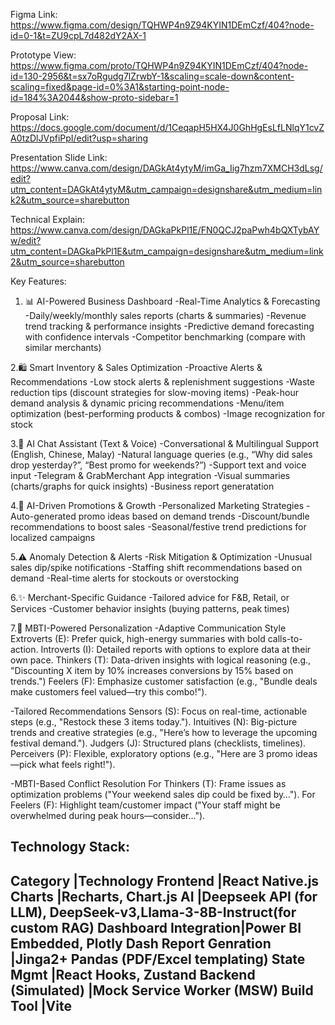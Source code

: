 Figma Link: 
https://www.figma.com/design/TQHWP4n9Z94KYIN1DEmCzf/404?node-id=0-1&t=ZU9cpL7d482dY2AX-1

Prototype View:
https://www.figma.com/proto/TQHWP4n9Z94KYIN1DEmCzf/404?node-id=130-2956&t=sx7oRgudg7lZrwbY-1&scaling=scale-down&content-scaling=fixed&page-id=0%3A1&starting-point-node-id=184%3A2044&show-proto-sidebar=1

Proposal Link:
https://docs.google.com/document/d/1CeqapH5HX4J0GhHgEsLfLNlqY1cvZA0tzDlJVpfiPpI/edit?usp=sharing

Presentation Slide Link:
https://www.canva.com/design/DAGkAt4ytyM/imGa_Iig7hzm7XMCH3dLsg/edit?utm_content=DAGkAt4ytyM&utm_campaign=designshare&utm_medium=link2&utm_source=sharebutton

Technical Explain:
https://www.canva.com/design/DAGkaPkPl1E/FN0QCJ2paPwh4bQXTybAYw/edit?utm_content=DAGkaPkPl1E&utm_campaign=designshare&utm_medium=link2&utm_source=sharebutton


Key Features:
1. 📊 AI-Powered Business Dashboard
-Real-Time Analytics & Forecasting
-Daily/weekly/monthly sales reports (charts & summaries)
-Revenue trend tracking & performance insights
-Predictive demand forecasting with confidence intervals
-Competitor benchmarking (compare with similar merchants)

2.🛍️ Smart Inventory & Sales Optimization
-Proactive Alerts & Recommendations
-Low stock alerts & replenishment suggestions
-Waste reduction tips (discount strategies for slow-moving items)
-Peak-hour demand analysis & dynamic pricing recommendations
-Menu/item optimization (best-performing products & combos)
-Image recognization for stock

3.🤖 AI Chat Assistant (Text & Voice)
-Conversational & Multilingual Support (English, Chinese, Malay)
-Natural language queries (e.g., “Why did sales drop yesterday?”, “Best promo for weekends?”)
-Support text and voice input
-Telegram & GrabMerchant App integration
-Visual summaries (charts/graphs for quick insights)
-Business report generatation


4.📢 AI-Driven Promotions & Growth
-Personalized Marketing Strategies
-Auto-generated promo ideas based on demand trends
-Discount/bundle recommendations to boost sales
-Seasonal/festive trend predictions for localized campaigns

5.⚠️ Anomaly Detection & Alerts
-Risk Mitigation & Optimization
-Unusual sales dip/spike notifications
-Staffing shift recommendations based on demand
-Real-time alerts for stockouts or overstocking

6.✨  Merchant-Specific Guidance
-Tailored advice for F&B, Retail, or Services
-Customer behavior insights (buying patterns, peak times)

7.🧠 MBTI-Powered Personalization
-Adaptive Communication Style
Extroverts (E): Prefer quick, high-energy summaries with bold calls-to-action.
Introverts (I): Detailed reports with options to explore data at their own pace.
Thinkers (T): Data-driven insights with logical reasoning (e.g., "Discounting X item by 10% increases conversions by 15% based on trends.")
Feelers (F): Emphasize customer satisfaction (e.g., "Bundle deals make customers feel valued—try this combo!").

-Tailored Recommendations
Sensors (S): Focus on real-time, actionable steps (e.g., "Restock these 3 items today.").
Intuitives (N): Big-picture trends and creative strategies (e.g., "Here’s how to leverage the upcoming festival demand.").
Judgers (J): Structured plans (checklists, timelines).
Perceivers (P): Flexible, exploratory options (e.g., "Here are 3 promo ideas—pick what feels right!").

-MBTI-Based Conflict Resolution
For Thinkers (T): Frame issues as optimization problems ("Your weekend sales dip could be fixed by…").
For Feelers (F): Highlight team/customer impact ("Your staff might be overwhelmed during peak hours—consider…").



Technology Stack:
-----------------------------------------------------------------------------------------------
Category	         |Technology
Frontend	         |React Native.js
Charts	             |Recharts, Chart.js
AI	                 |Deepseek API (for LLM), DeepSeek-v3,Llama-3-8B-Instruct(for custom RAG)
Dashboard Integration|Power BI Embedded, Plotly Dash
Report Genration     |Jinga2+ Pandas (PDF/Excel templating)
State Mgmt	         |React Hooks, Zustand
Backend (Simulated)	 |Mock Service Worker (MSW)
Build Tool	         |Vite
---------------------------------------------------------------------------------------------